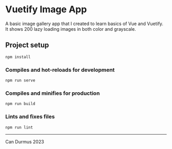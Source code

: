 # Vuetify Image App


<p>A basic image gallery app that I created to learn basics of Vue and Vuetify. It shows 200 lazy loading images in both
color and grayscale.</p>

## Project setup
```
npm install
```

### Compiles and hot-reloads for development
```
npm run serve
```

### Compiles and minifies for production
```
npm run build
```

### Lints and fixes files
```
npm run lint
```
---
Can Durmus 2023


